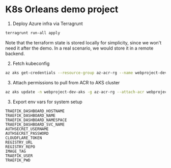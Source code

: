# K8s Orleans demo project

1) Deploy Azure infra via Terragrunt 

```bash
terragrunt run-all apply
```

Note that the terraform state is stored locally for simplicity, since we won't need it after the demo. In a real scenario, we would store it in a remote backend.

2) Fetch kubeconfig

```bash
az aks get-credentials --resource-group az-acr-rg --name webproject-dev-aks
```

3) Attach permissions to pull from ACR to AKS cluster

```bash
az aks update -n webproject-dev-aks -g az-acr-rg --attach-acr webprojectdev
```

3) Export env vars for system setup

```
TRAEFIK_DASHBOARD_HOSTNAME
TRAEFIK_DASHBOARD_NAME
TRAEFIK_DASHBOARD_NAMESPACE
TRAEFIK_DASHBOARD_SVC_NAME
AUTHSECRET_USERNAME
AUTHSECRET_PASSWORD
CLOUDFLARE_TOKEN
REGISTRY_URL
REGISTRY_REPO
IMAGE_TAG
TRAEFIK_USER
TRAEFIK_PWD
```